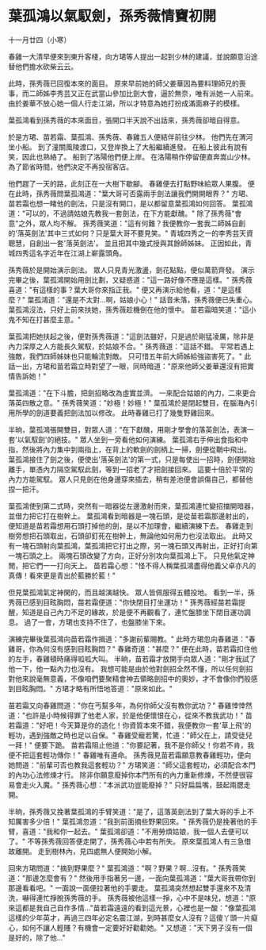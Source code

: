 # 葉孤鴻以氣馭劍，孫秀薇情竇初開

十一月廿四（小寒）

春雞一大清早便來到東升客棧，向方珺等人提出一起到少林的建議，並說願意沿途替他們擔水砍柴云云。

此時，孫秀薇已回復本來的面目。 原來早前她的師父姜華因為要料理師兄的喪事，而二師姊李秀芸又正在武當山參加比劍大會，逼於無奈，唯有派她一人前來。 由於姜華不放心她一個人行走江湖，所以才特意為她打扮成滿面麻子的模樣。

葉孤鴻看到孫秀薇的本來面目，張開口半天說不出話來，孫秀薇卻暗自得意。

於是方珺、苗若霜、葉孤鴻、孫秀薇、春雞五人便結伴前往少林。 他們先在渭河坐小船。 到了潼關風陵渡口，又登岸換上了大船繼續進發。 在船上彼此有說有笑，因此也熟絡了。 船到了洛陽他們便上岸。 在洛陽稍作停留便直奔嵩山少林。 為了節省時間，他們決定不再投宿客店。

他們趕了一天的路，此刻正在一大樹下歇腳。 春雞便去打點野味給眾人果腹。 便在此時，孫秀薇問葉孤鴻道："葉大哥可否露兩手劍法讓我們開開眼界？" 方珺、苗若霜也想一睹他的劍法，只是沒有開口，是以都留意葉孤鴻如何回答。 葉孤鴻道："可以的，不過請姑娘先教我一套劍法，在下方能獻醜。" 除了孫秀薇"會意"之外，眾人均不解。 孫秀薇笑道："這有何難？我便教你一套我二師姊自創的'落英劍法'其中三式如何？只是葉大哥不要見笑。" 青城四秀之一的李秀芸天資聰慧，自創出一套'落英劍法'。 並且把其中幾式授與其餘師姊妹。 正因如此，青城四秀這名字近年在江湖上嶄露頭角。

孫秀薇於是開始演示劍法。 眾人只見青光激盪，劍花點點，便似萬箭齊發。 演示完畢之後，葉孤鴻開始用劍比劃，又疑惑道："這一路好像不應是這樣。" 孫秀薇喜道："有這樣的事？葉大哥你來指正我。" 便又再演示給他看，道："是這樣麼？" 葉孤鴻道："還是不太對...啊，姑娘小心！" 話音未落，孫秀薇便已失重心。 葉孤鴻沒法，只好上前來扶她，孫秀薇趁機倒在他的懷中。 苗若霜暗笑道："這小鬼不知在打甚麼主意。"

葉孤鴻把她扶起之後，便對孫秀薇道："這劍法雖好，只是過於剛猛凌厲，除非是內力深厚之人方能長久駕馭，於姑娘不合。" 孫秀薇道："這話不錯。 平常若遇上強敵，我們四師姊妹也只能輪流對敵。 只可惜五年前大師姊給強盜害死了。" 此話一出，方珺和苗若霜立時對望了一眼，同時暗道："原來他師父姜華還沒有把實情告訴她！"

葉孤鴻道："在下斗膽，把劍招略改為虛實並濟。 一來配合姑娘的內力，二來更合落英四散之意。" 孫秀薇笑道："妙極！妙極！" 葉孤鴻於是閉起雙目，在腦海內引用所學的劍道要義把劍法加以修改。 此時春雞已打了幾隻野雞回來。

半晌，葉孤鴻張開雙目，對眾人道："在下獻醜，用剛才學會的落英劍法，表演一套'以氣馭劍'的絕技。" 眾人坐到一旁看他如何演練。 葉孤鴻右手伸出食指和中指，然後將內力集中到兩指上，在背上的軟劍的劍柄上一掃，劍便從鞘中飛出。 葉孤鴻接住了劍之後，便使出'落英劍法'的第一式，只是每使出一招時，劍便開始離手，單憑內力隔空駕馭此劍，等到一招老了才把劍接回來。 這要十倍於平常的內力方能駕馭。 眾人只見劍在他身邊穿來插去，稍有差池便會誤傷自己，都替他捏一把汗。

葉孤鴻使到第二式時，突然有一暗器從左邊激射而來，葉孤鴻連忙變招擋開暗器，並借力把它打在樹幹上。 葉孤鴻看到暗器是一塊石頭，是從苗若霜那邊射出的，便知道是苗若霜想用石頭打掉他的劍，是以不加理會，繼續演練下去。 春雞走到樹旁想把石頭取出，石頭卻釘死在樹幹上，無論他如何用力也沒法取出。 此時又有一塊石頭射向葉孤鴻，葉孤鴻把它打出之際，另一塊石頭又再射出，正好打向第一塊石頭之上。 兩塊石頭改變了方向，正好分別攻向葉孤鴻上下。 只見他氣定神閒，把它們一一打向天上。 苗若霜心想："怪不得人稱葉孤鴻盡得他義父卓亦凡的真傳！看來更是青出於藍勝於藍！"

但見葉孤鴻氣定神閑的，而且越演越快。 眾人皆佩服得五體投地。 看到一半，孫秀薇已感到目眩胸悶，苗若霜便道："你快閉目打坐運功！" 孫秀薇經苗若霜提醒，知道是自己內力不足的緣故，於是便不再觀看了，連忙盤膝坐下閉目運功調息。 過了一會，方珺也支持不住了，也盤膝坐下來。

演練完畢後葉孤鴻向苗若霜作揖道："多謝前輩賜教。" 此時方珺忽向春雞道："春雞哥，你為何沒有感到目眩胸悶？" 春雞奇道："甚麼？" 便在此時，苗若霜扣住他的左手，春雞頓時痛得呱呱大叫。 半晌，苗若霜才放開手向眾人道："剛才我試了他一下，他一點內力也沒有。 我想可能是由於他對劍招全然不懂，所以任何劍招對他來說毫無意義，不像咱們要聚精會神去領略劍招中的奧妙，才不會像你們般感到目眩胸悶。" 方珺才略有所悟地答道："原來如此。"

苗若霜又向春雞問道："你在丐幫多年，為何你師父沒有教你武功？" 春雞悻悻然道："也許是小時候得罪了他老人家，於是他便懷恨在心，從來不教我武功！" 苗若霜道："好吧！今天算是你的造化！你資質本來不錯，我便教你一套'草上飛'的輕功，遇到強敵之時也足以自保。" 春雞受寵若驚，忙道："師父在上，請受徒兒一拜！" 便要下跪。 苗若霜阻止他道："你要記著，我不是你師父！你若不肯，我便不把這套輕功傳你！" 春雞唯有遵命。 孫秀薇見苗若霜願意教春雞輕功，便向她問道："前輩可否也教我這套輕功？" 方珺笑道："師父這套輕功，必須配合本門的內功心法修煉才行。 除非你願意廢掉你本門所有的內力重新修煉，不然便很容易會走火入魔。" 孫秀薇心想："本派武功豈能廢掉？" 只好扁扁嘴，鼓起兩腮走開。

半晌，孫秀薇又挽著葉孤鴻的手臂笑道："是了，這落英劍法到了葉大哥的手上不知厲害多少倍！" 葉孤鴻忽道："我到前面摘些野果回來。" 孫秀薇仍是挽著他的手臂，喜道："我和你一起去。" 葉孤鴻卻道："不用勞煩姑娘，我一個人去便可以了。" 不等孫秀薇回答便走開了，孫秀薇心中若有所失。 原來葉孤鴻人有三急借故離開。 走到樹林內，見四處無人便開始小解。

回來方珺問道："摘到野果麼？" 葉孤鴻道："啊？野果？啊...沒有。" 孫秀薇笑道："那邊怎麼會有？" 然後用手指著另一邊，一面向葉孤鴻道："葉大哥我帶你到那邊看看吧。" 一面說一面便拉著他的手要走。 葉孤鴻突然想起雙手還來不及清洗，嚇得連忙掙脫孫秀薇的手。 孫秀薇被他這樣一掙，心中不是味兒，想道："原來這都是我自己自作多情..."苗若霜遠遠的看到這光景，心裡也是一酸："像葉孤鴻這樣的少年英才，再過三四年必定名震江湖，到時甚麼女人沒有？這傻丫頭一片癡心，如何不讓人輕賤？有機會一定要好好勸勸她。" 又想道："天下男子沒有一個是好的，除了他..."

